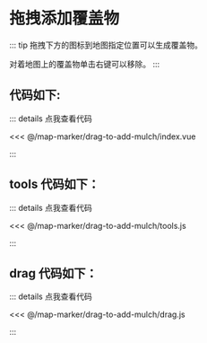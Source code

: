 <script setup>
import Map from './index.vue'
</script>
# 拖拽添加覆盖物

::: tip
拖拽下方的图标到地图指定位置可以生成覆盖物。

对着地图上的覆盖物单击右键可以移除。
:::

<Map />

## 代码如下:

::: details 点我查看代码

<<< @/map-marker/drag-to-add-mulch/index.vue

:::

## tools 代码如下：

::: details 点我查看代码

<<< @/map-marker/drag-to-add-mulch/tools.js

:::

## drag 代码如下：

::: details 点我查看代码

<<< @/map-marker/drag-to-add-mulch/drag.js

:::